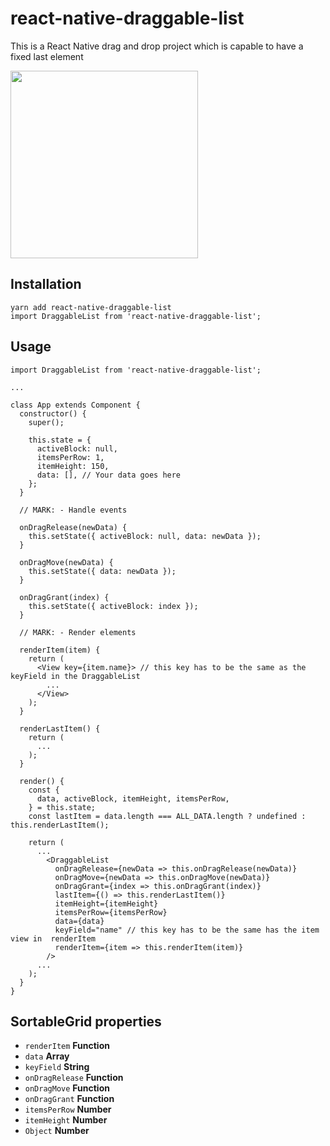 # react-native-draggable-list

This is a React Native drag and drop project which is capable to have a fixed last element

<img src="https://media.giphy.com/media/8w9krdoqJaMQlWjvkr/giphy.gif" width="300">

## Installation

```
yarn add react-native-draggable-list
import DraggableList from 'react-native-draggable-list';
```

## Usage

```
import DraggableList from 'react-native-draggable-list';

...

class App extends Component {
  constructor() {
    super();

    this.state = {
      activeBlock: null,
      itemsPerRow: 1,
      itemHeight: 150,
      data: [], // Your data goes here
    };
  }

  // MARK: - Handle events

  onDragRelease(newData) {
    this.setState({ activeBlock: null, data: newData });
  }

  onDragMove(newData) {
    this.setState({ data: newData });
  }

  onDragGrant(index) {
    this.setState({ activeBlock: index });
  }

  // MARK: - Render elements

  renderItem(item) {
    return (
      <View key={item.name}> // this key has to be the same as the keyField in the DraggableList
        ...
      </View>
    );
  }

  renderLastItem() {
    return (
      ...
    );
  }

  render() {
    const {
      data, activeBlock, itemHeight, itemsPerRow,
    } = this.state;
    const lastItem = data.length === ALL_DATA.length ? undefined : this.renderLastItem();

    return (
      ...
        <DraggableList
          onDragRelease={newData => this.onDragRelease(newData)}
          onDragMove={newData => this.onDragMove(newData)}
          onDragGrant={index => this.onDragGrant(index)}
          lastItem={() => this.renderLastItem()}
          itemHeight={itemHeight}
          itemsPerRow={itemsPerRow}
          data={data}
          keyField="name" // this key has to be the same has the item view in  renderItem
          renderItem={item => this.renderItem(item)}
        />
      ...
    );
  }
}
```

## SortableGrid properties

- `renderItem` **Function**
- `data` **Array**
- `keyField` **String**
- `onDragRelease` **Function**
- `onDragMove` **Function**
- `onDragGrant` **Function**
- `itemsPerRow` **Number**
- `itemHeight` **Number**
- `Object` **Number**

